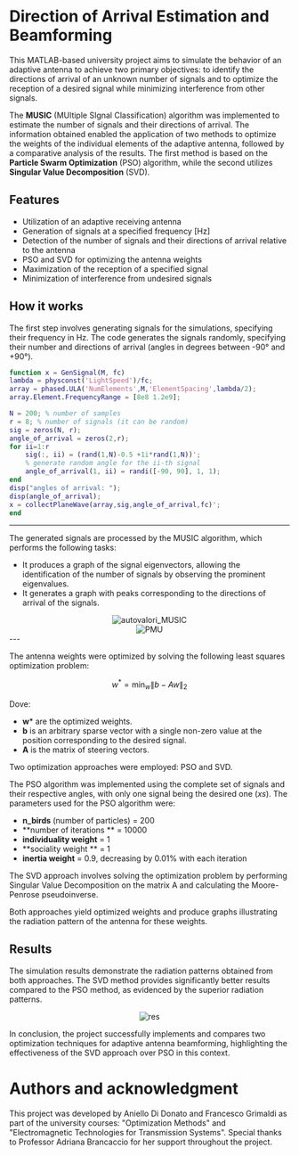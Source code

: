 # Direction of Arrival Estimation and Beamforming

This MATLAB-based university project aims to simulate the behavior of an adaptive antenna to achieve two primary objectives: to identify the directions of arrival of an unknown number of signals and to optimize the reception of a desired signal while minimizing interference from other signals.

The **MUSIC** (MUltiple SIgnal Classification) algorithm was implemented to estimate the number of signals and their directions of arrival. The information obtained enabled the application of two methods to optimize the weights of the individual elements of the adaptive antenna, followed by a comparative analysis of the results. The first method is based on the **Particle Swarm Optimization** (PSO) algorithm, while the second utilizes **Singular Value Decomposition** (SVD).

## Features

- Utilization of an adaptive receiving antenna
- Generation of signals at a specified frequency [Hz]
- Detection of the number of signals and their directions of arrival relative to the antenna
- PSO and SVD for optimizing the antenna weights
- Maximization of the reception of a specified signal
- Minimization of interference from undesired signals

## How it works 

The first step involves generating signals for the simulations, specifying their frequency in Hz. The code generates the signals randomly, specifying their number and directions of arrival (angles in degrees between -90° and +90°).

```matlab
function x = GenSignal(M, fc)
lambda = physconst('LightSpeed')/fc;
array = phased.ULA('NumElements',M,'ElementSpacing',lambda/2);
array.Element.FrequencyRange = [8e8 1.2e9]; 

N = 200; % number of samples
r = 8; % number of signals (it can be random)    
sig = zeros(N, r); 
angle_of_arrival = zeros(2,r); 
for ii=1:r 
    sig(:, ii) = (rand(1,N)-0.5 +1i*rand(1,N))';
    % generate random angle for the ii-th signal
    angle_of_arrival(1, ii) = randi([-90, 90], 1, 1); 
end
disp("angles of arrival: ");
disp(angle_of_arrival);
x = collectPlaneWave(array,sig,angle_of_arrival,fc)';
end 
```
---

The generated signals are processed by the MUSIC algorithm, which performs the following tasks:

- It produces a graph of the signal eigenvectors, allowing the identification of the number of signals by observing the prominent eigenvalues.
- It generates a graph with peaks corresponding to the directions of arrival of the signals.

<div align="center">
    <img src="https://github.com/fgrims/optimization_antenna/assets/102296489/75941591-f2f2-4cf0-ad27-8ecf64d238db" alt="autovalori_MUSIC">
</div>
<div align="center">
    <img src="https://github.com/fgrims/optimization_antenna/assets/102296489/0a65436a-9e2e-4aa9-9a0e-e6547676bf99" alt="PMU">
</div>
---


The antenna weights were optimized by solving the following least squares optimization problem:
 
$$w^{\ast }=\min _{w}\left\| b-Aw\right\| _{2}$$

Dove: 

- **w*** are the optimized weights.
- **b** is an arbitrary sparse vector with a single non-zero value at the position corresponding to the desired signal.
- **A** is the matrix of steering vectors.

Two optimization approaches were employed: PSO and SVD. 

The PSO algorithm was implemented using the complete set of signals and their respective angles, with only one signal being the desired one (*xs*). The parameters used for the PSO algorithm were:

- **n_birds** (number of particles) = 200
- **number of iterations ** = 10000
- **individuality weight** = 1
- **sociality weight ** = 1
- **inertia weight** = 0.9, decreasing by 0.01% with each iteration

The SVD approach involves solving the optimization problem by performing Singular Value Decomposition on the matrix A and calculating the Moore-Penrose pseudoinverse.

Both approaches yield optimized weights and produce graphs illustrating the radiation pattern of the antenna for these weights.


## Results

The simulation results demonstrate the radiation patterns obtained from both approaches. The SVD method provides significantly better results compared to the PSO method, as evidenced by the superior radiation patterns.

<div align="center">
    <img src="https://github.com/fgrims/optimization_antenna/assets/102296489/8d030a1c-70b8-4f1e-baaa-122940a0dfe0" alt="res">
</div>

In conclusion, the project successfully implements and compares two optimization techniques for adaptive antenna beamforming, highlighting the effectiveness of the SVD approach over PSO in this context.

# Authors and acknowledgment

This project was developed by Aniello Di Donato and Francesco Grimaldi as part of the university courses: "Optimization Methods" and "Electromagnetic Technologies for Transmission Systems". Special thanks to Professor Adriana Brancaccio for her support throughout the project. 
